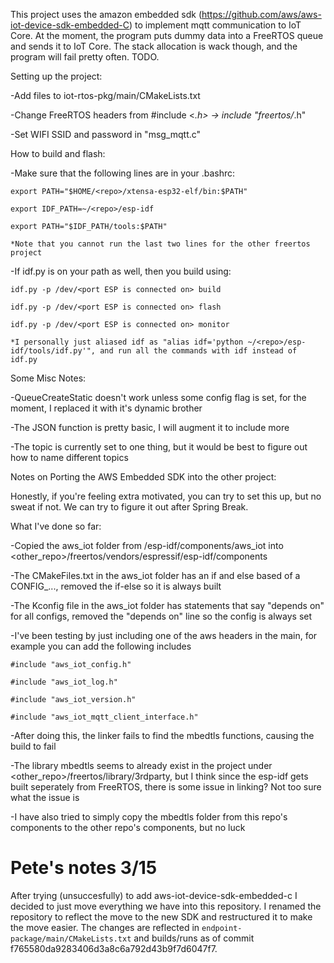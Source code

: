 This project uses the amazon embedded sdk (https://github.com/aws/aws-iot-device-sdk-embedded-C) to implement mqtt communication to IoT Core. At the moment, the program puts dummy data into a FreeRTOS queue and sends it to IoT Core. The stack allocation is wack though, and the program will fail pretty often. TODO.


Setting up the project:

-Add files to iot-rtos-pkg/main/CMakeLists.txt

-Change FreeRTOS headers from #include <*.h> -> include "freertos/*.h" 

-Set WIFI SSID and password in "msg_mqtt.c"

How to build and flash:

-Make sure that the following lines are in your .bashrc:

    export PATH="$HOME/<repo>/xtensa-esp32-elf/bin:$PATH"

    export IDF_PATH=~/<repo>/esp-idf

    export PATH="$IDF_PATH/tools:$PATH"

    *Note that you cannot run the last two lines for the other freertos project

-If idf.py is on your path as well, then you build using:

    idf.py -p /dev/<port ESP is connected on> build

    idf.py -p /dev/<port ESP is connected on> flash

    idf.py -p /dev/<port ESP is connected on> monitor

    *I personally just aliased idf as "alias idf='python ~/<repo>/esp-idf/tools/idf.py'", and run all the commands with idf instead of idf.py

Some Misc Notes:

-QueueCreateStatic doesn't work unless some config flag is set, for the moment, I replaced it with it's dynamic brother

-The JSON function is pretty basic, I will augment it to include more

-The topic is currently set to one thing, but it would be best to figure out how to name different topics

Notes on Porting the AWS Embedded SDK into the other project:

Honestly, if you're feeling extra motivated, you can try to set this up, but no sweat if not. We can try to figure it out after Spring Break.

What I've done so far:

-Copied the aws_iot folder from <repo>/esp-idf/components/aws_iot into <other_repo>/freertos/vendors/espressif/esp-idf/components

-The CMakeFiles.txt in the aws_iot folder has an if and else based of a CONFIG_..., removed the if-else so it is always built

-The Kconfig file in the aws_iot folder has statements that say "depends on" for all configs, removed the "depends on" line so the config is always set

-I've been testing by just including one of the aws headers in the main, for example you can add the following includes

    #include "aws_iot_config.h"

    #include "aws_iot_log.h"

    #include "aws_iot_version.h"

    #include "aws_iot_mqtt_client_interface.h"

-After doing this, the linker fails to find the mbedtls functions, causing the build to fail

-The library mbedtls seems to already exist in the project under <other_repo>/freertos/library/3rdparty, but I think since the esp-idf gets built seperately from FreeRTOS, there is some issue in linking? Not too sure what the issue is 

-I have also tried to simply copy the mbedtls folder from this repo's components to the other repo's components, but no luck

# Pete's notes 3/15

After trying (unsuccesfully) to add aws-iot-device-sdk-embedded-c I decided to just move everything we have into this repository. I renamed the repository to reflect the move to the new SDK and restructured it to make the move easier. The changes are reflected in `endpoint-package/main/CMakeLists.txt` and builds/runs as of commit f765580da9283406d3a8c6a792d43b9f7d6047f7.
